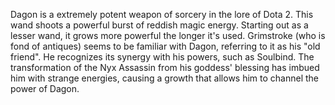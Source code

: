 Dagon is a extremely potent weapon of sorcery in the lore of Dota 2.
This wand shoots a powerful burst of reddish magic energy. Starting out as a lesser wand, it grows more powerful the longer it's used.
Grimstroke (who is fond of antiques) seems to be familiar with Dagon, referring to it as his "old friend". He recognizes its synergy with his powers, such as  Soulbind.
The transformation of the  Nyx Assassin from his goddess' blessing has imbued him with strange energies, causing a growth that allows him to channel the power of Dagon.
